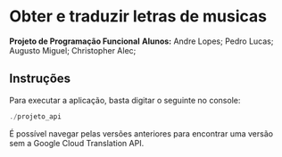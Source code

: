 # Obter e traduzir letras de musicas

**Projeto de Programação Funcional**
**Alunos:**
	Andre Lopes;
	Pedro Lucas;
	Augusto Miguel;
	Christopher Alec;

## Instruções

Para executar a aplicação, basta digitar o seguinte no console:

```elixir
./projeto_api
```

É possível navegar pelas versões anteriores para encontrar uma versão sem
a Google Cloud Translation API.
